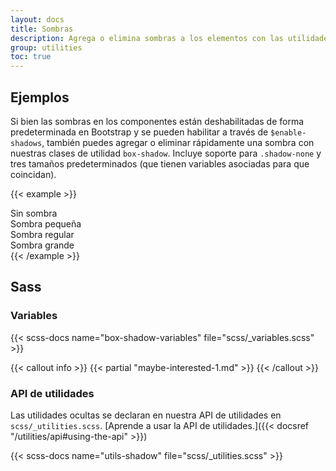 ```yaml
---
layout: docs
title: Sombras
description: Agrega o elimina sombras a los elementos con las utilidades de box-shadow.
group: utilities
toc: true
---
```


## Ejemplos

Si bien las sombras en los componentes están deshabilitadas de forma predeterminada en Bootstrap y se pueden habilitar a través de `$enable-shadows`, también puedes agregar o eliminar rápidamente una sombra con nuestras clases de utilidad `box-shadow`. Incluye soporte para `.shadow-none` y tres tamaños predeterminados (que tienen variables asociadas para que coincidan).

{{< example >}}
<div class="shadow-none p-3 mb-5 bg-light rounded">Sin sombra</div>
<div class="shadow-sm p-3 mb-5 bg-body rounded">Sombra pequeña</div>
<div class="shadow p-3 mb-5 bg-body rounded">Sombra regular</div>
<div class="shadow-lg p-3 mb-5 bg-body rounded">Sombra grande</div>
{{< /example >}}

## Sass

### Variables

{{< scss-docs name="box-shadow-variables" file="scss/_variables.scss" >}}

{{< callout info >}}
{{< partial "maybe-interested-1.md" >}}
{{< /callout >}}

### API de utilidades

Las utilidades ocultas se declaran en nuestra API de utilidades en `scss/_utilities.scss`. [Aprende a usar la API de utilidades.]({{< docsref "/utilities/api#using-the-api" >}})

{{< scss-docs name="utils-shadow" file="scss/_utilities.scss" >}}
